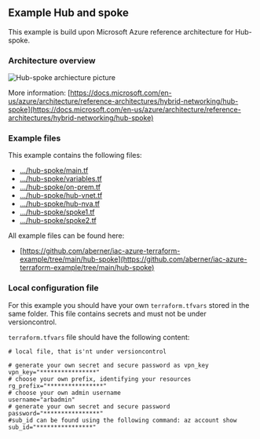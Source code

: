 ## Example Hub and spoke

This example is build upon Microsoft Azure reference architecture for Hub-spoke.


### Architecture overview

![Hub-spoke archiecture picture](https://raw.githubusercontent.com/aberner/iac-azure-terraform-example/main/docs/hub-spoke.png)

More information: [https://docs.microsoft.com/en-us/azure/architecture/reference-architectures/hybrid-networking/hub-spoke](https://docs.microsoft.com/en-us/azure/architecture/reference-architectures/hybrid-networking/hub-spoke)

### Example files

This example contains the following files:
- [.../hub-spoke/main.tf](https://raw.githubusercontent.com/aberner/iac-azure-terraform-example/main/hub-spoke/main.tf)
- [.../hub-spoke/variables.tf](https://raw.githubusercontent.com/aberner/iac-azure-terraform-example/main/hub-spoke/variables.tf)
- [.../hub-spoke/on-prem.tf](https://raw.githubusercontent.com/aberner/iac-azure-terraform-example/main/hub-spoke/on-prem.tf)
- [.../hub-spoke/hub-vnet.tf](https://raw.githubusercontent.com/aberner/iac-azure-terraform-example/main/hub-spoke/hub-vnet.tf)
- [.../hub-spoke/hub-nva.tf](https://raw.githubusercontent.com/aberner/iac-azure-terraform-example/main/hub-spoke/hub-nva.tf)
- [.../hub-spoke/spoke1.tf](https://raw.githubusercontent.com/aberner/iac-azure-terraform-example/main/hub-spoke/spoke1.tf)
- [.../hub-spoke/spoke2.tf](https://raw.githubusercontent.com/aberner/iac-azure-terraform-example/main/hub-spoke/spoke2.tf)


All example files can be found here:
- [https://github.com/aberner/iac-azure-terraform-example/tree/main/hub-spoke](https://github.com/aberner/iac-azure-terraform-example/tree/main/hub-spoke)


### Local configuration file
For this example you should have your own ```terraform.tfvars``` stored in the same folder.
This file contains secrets and must not be under versioncontrol.

```terraform.tfvars``` file should have the following content:

```
# local file, that is'nt under versioncontrol

# generate your own secret and secure password as vpn_key
vpn_key="****************"
# choose your own prefix, identifying your resources
rg_prefix="****************"
# choose your own admin username 
username="arbadmin"
# generate your own secret and secure password
password="****************"
#sub_id can be found using the following command: az account show
sub_id="****************"
```


